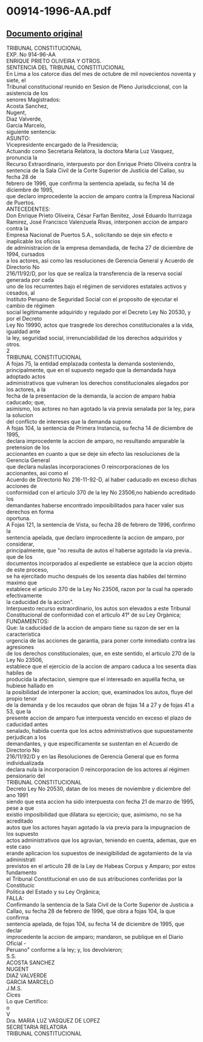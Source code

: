 
00914-1996-AA.pdf
=================
  
[Documento original](https://tc.gob.pe/jurisprudencia/1997/00914-1996-AA.pdf)  
---  
TRIBUNAL CONSTITUCIONAL  
EXP. No 914-96-AA  
ENRIQUE PRIETO OLIVEIRA Y OTROS.  
SENTENCIA DEL TRIBUNAL CONSTITUCIONAL  
En Lima a los catorce dias del mes de octubre de mil novecientos noventa y siete, el  
Tribunal constitucional reunido en Sesion de Pleno Jurisdiccional, con la asistencia de los  
senores Magistrados:  
Acosta Sanchez,  
Nugent,  
Diaz Valverde,  
Garcia Marcelo,  
siguiente sentencia:  
ASUNTO:  
Vicepresidente encargado de la Presidencia;  
Actuando como Secretaria Relatora, la doctora Maria Luz Vasquez, pronuncia la  
Recurso Extraordinario, interpuesto por don Enrique Prieto Oliveira contra la  
sentencia de la Sala Civil de la Corte Superior de Justicia del Callao, su fecha 28 de  
febrero de 1996, que confirma la sentencia apelada, su fecha 14 de diciembre de 1995,  
que declaro improcedente la accion de amparo contra la Empresa Nacional de Puertos.  
ANTECEDENTES:  
Don Enrique Prieto Oliveira, César Farfan Benitez, José Eduardo Iturrizaga  
Ramirez, José Francisco Valenzuela Rivas, interponen accion de amparo contra la  
Empresa Nacional de Puertos S.A., solicitando se deje sin efecto e inaplicable los oficios  
de administracion de la empresa demandada, de fecha 27 de diciembre de 1994, cursados  
a los actores, asi como las resoluciones de Gerencia General y Acuerdo de Directorio No  
216/11/92/D, por los que se realiza la transferencia de la reserva social generada por cada  
uno de los recurrentes bajo el régimen de servidores estatales activos y cesados, al  
Instituto Peruano de Seguridad Social con el proposito de ejecutar el cambio de régimen  
social legitimamente adquirido y regulado por el Decreto Ley No 20530, y por el Decreto  
Ley No 19990, actos que trasgrede los derechos constitucionales a la vida, igualdad ante  
la ley, seguridad social, irrenunciabilidad de los derechos adquiridos y otros.  
2  
TRIBUNAL CONSTITUCIONAL  
A fojas 75, la entidad emplazada contesta la demanda sosteniendo,  
principalmente, que en el supuesto negado que la demandada haya adoptado actos  
administrativos que vulneran los derechos constitucionales alegados por los actores, a la  
fecha de la presentacion de la demanda, la accion de amparo habia caducado; que,  
asimismo, los actores no han agotado la via previa senalada por la ley, para la solucion  
del conflicto de intereses que la demanda supone.  
A fojas 104, la sentencia de Primera Instancia, su fecha 14 de diciembre de 1995,  
declara improcedente la accion de amparo, no resultando amparable la pretension de los  
accionantes en cuanto a que se deje sin efecto las resoluciones de la Gerencia General  
que declara nulaslas incorporaciones O reincorporaciones de los accionantes, asi como el  
Acuerdo de Directorio No 216-11-92-D, al haber caducado en exceso dichas acciones de  
conformidad con el articulo 370 de la ley No 23506,no habiendo acreditado los  
demandantes haberse encontrado imposibilitados para hacer valer sus derechos en forma  
oportuna.  
A Fojas 121, la sentencia de Vista, su fecha 28 de febrero de 1996, confirmo la  
sentencia apelada, que declaro improcedente la accion de amparo, por considerar,  
principalmente, que "no resulta de autos el haberse agotado la via previa.. que de los  
documentos incorporados al expediente se establece que la accion objeto de este proceso,  
se ha ejercitado mucho después de los sesenta dias habiles del término maximo que  
establece el articulo 370 de la Ley No 23506, razon por la cual ha operado efectivamente  
la caducidad de la accion".  
Interpuesto recurso extraordinario, los autos son elevados a este Tribunal  
Constitucional de conformidad con el articulo 41° de su Ley Orgànica;  
FUNDAMENTOS:  
Que: la caducidad de la accion de amparo tiene su razon de ser en la caracteristica  
urgencia de las acciones de garantia, para poner corte inmediato contra las agresiones  
de los derechos constitucionales; que, en este sentido, el articulo 270 de la Ley No 23506,  
establece que el ejercicio de la accion de amparo caduca a los sesenta dias habiles de  
producida la afectacion, siempre que el interesado en aquélla fecha, se hubiese hallado en  
la posibilidad de interponer la accion; que, examinados los autos, fluye del propio tenor  
de la demanda y de los recaudos que obran de fojas 14 a 27 y de fojas 41 a 53, que la  
presente accion de amparo fue interpuesta vencido en exceso el plazo de caducidad antes  
senalado, habida cuenta que los actos administrativos que supuestamente perjudican a los  
demandantes, y que especificamente se sustentan en el Acuerdo de Directorio No  
216/11/92/D y en las Resoluciones de Gerencia General que en forma individualizada  
declara nula la incorporacion 0 reincorporacion de los actores al régimen pensionario del  
TRIBUNAL CONSTITUCIONAL  
Decreto Ley No 20530, datan de los meses de noviembre y diciembre del ano 1991  
siendo que esta accion ha sido interpuesta con fecha 21 de marzo de 1995, pese a que  
existio imposibilidad que dilatara su ejercicio; que, asimismo, no se ha acreditado  
autos que los actores hayan agotado la via previa para la impugnacion de los supuesto  
actos administrativos que los agravian, teniendo en cuenta, ademas, que en este caso  
erande aplicacion los supuestos de inexigibilidad de agotamiento de la via administrati  
previstos en el articulo 28 de la Ley de Habeas Corpus y Amparo; por estos fundamento  
el Tribunal Constitucional en uso de sus atribuciones conferidas por la Constitucic  
Politica del Estado y su Ley Orgânica;  
FALLA:  
Confirmando la sentencia de la Sala Civil de la Corte Superior de Justicia a  
Callao, su fecha 28 de febrero de 1996, que obra a fojas 104, la que confirma  
sentencia apelada, de fojas 104, su fecha 14 de diciembre de 1995, que declar  
improcedente la accion de amparo; mandaron, se publique en el Diario Oficial -  
Peruano" conforme a la ley; y, los devolvieron;  
S.S.  
ACOSTA SANCHEZ  
NUGENT  
DIAZ VALVERDE  
GARCIA MARCELO  
J.M.S.  
Cices  
Lo que Certifico:  
o  
V  
Dra. MARIA LUZ VASQUEZ DE LOPEZ  
SECRETARIA RELATORA  
TRIBUNAL CONSTITUCIONAL